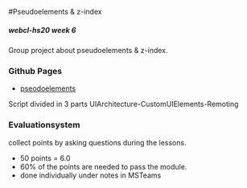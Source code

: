 #Pseudoelements & z-index 
##### webcl-hs20 week 6

Group project about pseudoelements & z-index. 

### Github Pages
* [pseodoelements](https://florian270496.github.io/WebCli_PseudoElements_ZIndex/pseudo_elements.html) 

Script divided in 3 parts
UIArchitecture-CustomUIElements-Remoting

### Evaluationsystem
collect points by asking questions during the lessons.
* 50 points = 6.0
* 60% of the points are needed to pass the module.
* done individually under notes in MSTeams

